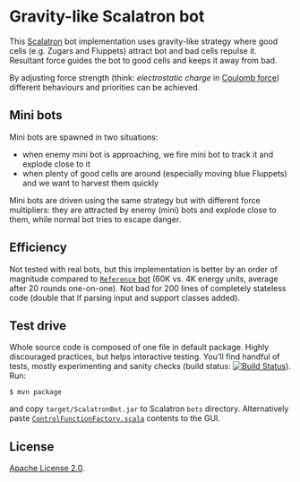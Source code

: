 # Gravity-like Scalatron bot

This [Scalatron](https://github.com/scalatron/scalatron) bot implementation uses gravity-like strategy where good cells (e.g. Zugars and Fluppets) attract bot and bad cells repulse it. Resultant force guides the bot to good cells and keeps it away from bad.

By adjusting force strength (think: *electrostatic charge* in [Coulomb force](http://en.wikipedia.org/wiki/Coulomb_force)) different behaviours and priorities can be achieved.

## Mini bots

Mini bots are spawned in two situations:

* when enemy mini bot is approaching, we fire mini bot to track it and explode close to it
* when plenty of good cells are around (especially moving blue Fluppets) and we want to harvest them quickly

Mini bots are driven using the same strategy but with different force multipliers: they are attracted by enemy (mini) bots and explode close to them, while normal bot tries to escape danger.

## Efficiency

Not tested with real bots, but this implementation is better by an order of magnitude compared to [`Reference` bot](https://github.com/scalatron/scalatron/blob/master/Scalatron/samples/Example%20Bot%2001%20-%20Reference/src/Bot.scala) (60K vs. 4K energy units, average after 20 rounds one-on-one). Not bad for 200 lines of completely stateless code (double that if parsing input and support classes added).

## Test drive

Whole source code is composed of one file in default package. Highly discouraged practices, but helps interactive testing. You'll find handful of tests, mostly experimenting and sanity checks (build status: [![Build Status](https://travis-ci.org/nurkiewicz/scalatron-bot?branch=master)](https://travis-ci.org/nurkiewicz/scalatron-bot)). Run:

	$ mvn package

and copy `target/ScalatronBot.jar` to Scalatron `bots` directory. Alternatively paste [`ControlFunctionFactory.scala`](https://github.com/nurkiewicz/scalatron-bot/blob/master/src/main/scala/ControlFunctionFactory.scala) contents to the GUI.

## License

[Apache License 2.0](https://github.com/nurkiewicz/scalatron-bot/blob/master/license.txt).
